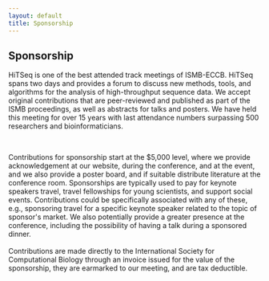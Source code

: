 ```yaml
---
layout: default
title: Sponsorship
---
```



<div class="box">
  <h2>Sponsorship</h2>
  <!--
      <div style="text-align: center;">   <img src="images/aws.png"                alt="AWS" title="AWS" style="width: 185px; height: 111px;" /> </div> -->
</div>

<div class="box">
  HiTSeq is one of the best attended track meetings of
  ISMB-ECCB. HiTSeq spans two days and provides a forum to discuss new
  methods, tools, and algorithms for the analysis of high-throughput
  sequence data. We accept original contributions that are
  peer-reviewed and published as part of the ISMB proceedings, as well
  as abstracts for talks and posters. We have held this meeting for
  over 15 years with last attendance numbers surpassing 500
  researchers and bioinformaticians.
</div>

<div class="box">
  <p><br />
  </p>
  <p>Contributions for sponsorship start at the $5,000 level, where we
    provide acknowledgement at our website, during the conference, and
    at the event, and we also provide a poster board, and if suitable
    distribute literature at the conference room. Sponsorships are
    typically used to pay for keynote speakers travel, travel
    fellowships for young scientists, and support social events.
    Contributions could be specifically associated with any of these,
    e.g., sponsoring travel for a specific keynote speaker related to
    the topic of sponsor's market. We also potentially provide a
    greater presence at the conference, including the possibility of
    having a talk during a sponsored dinner.<br />
     <br />
    Contributions are made directly to the International Society for
    Computational Biology through an invoice issued for the value of
    the sponsorship, they are earmarked to our meeting, and are tax
    deductible.</p>
</div>
